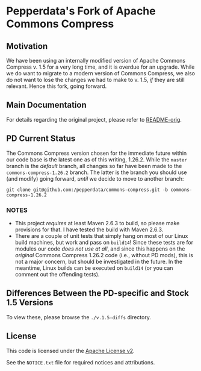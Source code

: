 <!---
 Licensed to the Apache Software Foundation (ASF) under one or more
 contributor license agreements.  See the NOTICE file distributed with
 this work for additional information regarding copyright ownership.
 The ASF licenses this file to You under the Apache License, Version 2.0
 (the "License"); you may not use this file except in compliance with
 the License.  You may obtain a copy of the License at

      http://www.apache.org/licenses/LICENSE-2.0

 Unless required by applicable law or agreed to in writing, software
 distributed under the License is distributed on an "AS IS" BASIS,
 WITHOUT WARRANTIES OR CONDITIONS OF ANY KIND, either express or implied.
 See the License for the specific language governing permissions and
 limitations under the License.
-->
Pepperdata's Fork of Apache Commons Compress
===================

## Motivation

We have been using an internally modified version of Apache Commons Compress v. 1.5
for a very long time, and it is overdue for an upgrade.  While we do want to migrate to
a modern version of Commons Compress, we also do not want to lose the changes we had
to make to v. 1.5, _if_ they are still relevant.  Hence this fork, going forward.

## Main Documentation

For details regarding the original project, please refer to [README-orig](./README-orig.md).

## PD Current Status

The Commons Compress version chosen for the immediate future within our code base is the
latest one as of this writing, 1.26.2.  While the `master` branch is the _default_
branch, all changes so far have been made to the `commons-compress-1.26.2` branch.
The latter is the branch you should use (and modify) going forward, _until_ we decide to
move to another branch:

```shell
git clone git@github.com:/pepperdata/commons-compress.git -b commons-compress-1.26.2
```

### NOTES

- This project _requires_ at least Maven 2.6.3 to build, so please make provisions for that.
I have tested the build with Maven 2.6.3.
- There are a couple of unit tests that simply hang on most of our Linux build machines, but
work and pass on `build14`!  Since these tests are for modules our code _does not use at all_,
and since this happens on the _original_ Commons Compress 1.26.2 code (i.e., without PD mods),
this is not a major concern, but should be investigated in the future.  In the meantime, Linux
builds can be executed on `build14` (or you can comment out the offending tests).

## Differences Between the PD-specific and Stock 1.5 Versions

To view these, please browse the `./v.1.5-diffs` directory.

## License

This code is licensed under the [Apache License v2](https://www.apache.org/licenses/LICENSE-2.0).

See the `NOTICE.txt` file for required notices and attributions.
